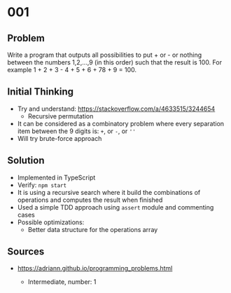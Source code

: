 # 001

## Problem

Write a program that outputs all possibilities to put + or - or nothing between the numbers 1,2,…,9 (in this order) such that the result is 100. For example 1 + 2 + 3 - 4 + 5 + 6 + 78 + 9 = 100.

## Initial Thinking

- Try and understand: https://stackoverflow.com/a/4633515/3244654
    - Recursive permutation
- It can be considered as a combinatory problem where every separation item between the 9 digits is: `+`, or `-`, or `''`
- Will try brute-force approach

## Solution

- Implemented in TypeScript
- Verify: `npm start`
- It is using a recursive search where it build the combinations of
  operations and computes the result when finished
- Used a simple TDD approach using `assert` module and commenting cases
- Possible optimizations:
    - Better data structure for the operations array

## Sources

- https://adriann.github.io/programming_problems.html

    - Intermediate, number: 1
